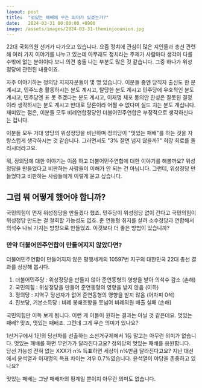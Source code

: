 ```yaml
---
layout: post
title:  "멋있는 패배에 무슨 의미가 있겠는가?"
date:   2024-03-31 00:00:00 +0900
image: /assets/images/2024-03-31-theminjoounion.jpg
---
```

22대 국회의원 선거가 다가오고 있습니다. 요즘 정치에 관심이 많은 지인들과 총선 관련해 여러 가지 이야기를 나누고 있는데 아무래도 정치라는 주제가 사람마다 생각이 다를 수밖에 없는 분야이다 보니 의견 충돌 나는 부분도 많은 것 같습니다. 그중 하나가 위성정당에 관련된 내용이죠.

<!--more-->

자주 이야기하는 정의당 지지자분들이 몇 명 있습니다. 이분들 중엔 당직자 출신도 한 분 계시고, 민주노총 활동하시는 분도 계시고, 탈당한 분도 계시고 민주당에 우호적인 분도 계시고, 민주당엔 표 못 주겠다는 분도 계시고, 이재명 체포 동의안 찬성은 잘못된 결정이라 생각하시는 분도 계시고 반대로 당론이라 어쩔 수 없다며 실드 치는 분도 계십니다. 재미있는 점은, 이분들 모두 비례연합정당인 더불어민주연합은 부정적으로 생각하신다는 겁니다.

이분들 모두 거대 양당의 위성정당을 비난하며 정의당이 "멋있는 패배"를 하는 것을 자랑스럽게 생각하시는 것 같습니다. 그러면서도 "3% 잘면 넘지 않을까?" 희망 회로를 돌리시더라고요.

뭐, 정의당에 대한 이야기는 이쯤 하고 더불어민주연합에 대한 이야기를 해볼까요? 위성정당을 만들었다고 비판하는 사람들이 이해가 안 되는 건 아닙니다. 그런데, 위성정당 만들었다고 비판하는 사람들에게 이렇게 묻고 싶습니다.

## 그럼 뭐 어떻게 했어야 합니까?

국민의힘이 먼저 위성정당을 만들겠다 했죠. 민주당이 위성정당 없이 간다고 국민의힘이 위성정당 만드는 걸 철회할 가능성도 없죠. 준 연동형 취지를 살려 소수정당과 연합해서 의석수 나눠 가지는 방향으로 만들었죠. 이것보다 더 좋은 방법이 있습니까?

### 만약 더불어민주연합이 만들어지지 않았다면?

더불어민주연합이 만들어지지 않은 평행세계의 10597번 지구의 대한민국 22대 총선 결과를 상상해 봅시다.

1. 더불어민주당 : 위성정당을 만들지 않아 준연동형의 영향을 받아 의석수 감소 (손해)
2. 국민의힘 : 위성정당을 만들어 준연동형의 영향을 받지 않음 (이득)
3. 정의당 : 지역구 당선자가 없어 준연동형의 영향을 받지 않음 (어차피 0석)
4. 진보당, 기본소득당 : 비례 봉쇄조항을 못넘어 비례의원 배출 실패 (손해)

국민의힘만 이득 보게 됩니다. 이런 게 이들이 원하는 결과는 아닐 것 같은데요. 멋있는 패배? 맞죠, 멋있는 패배죠. 그런데 그게 무슨 의미가 있나요?

1선거구에서 1인의 당선자를 선출하는 소선거구제에서 1등 말고는 아무런 의미가 없습니다. 멋있는 패배를 하면 무언가가 달라진다고요? 정의당의 멋있는 패배를 응원합니다. 당선 가능성 전혀 없는 XXX가 n% 득표하면 세상이 n%만큼 달라진다고요? 지난 대선에서 윤석열과 이재명의 득표 차이는 겨우 0.7%였습니다. 윤석열이 야당을 존중하고 있나요?

멋있는 패배는 그냥 패배자의 핑계일 뿐이지 아무런 의미도 없습니다.